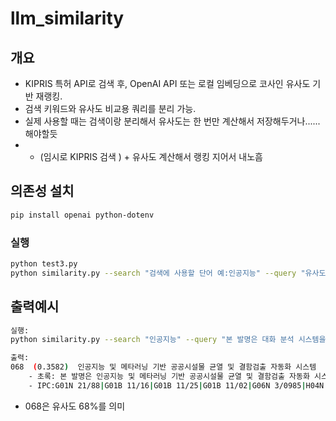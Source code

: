 
# llm_similarity  

## 개요
- KIPRIS 특허 API로 검색 후, OpenAI API 또는 로컬 임베딩으로 코사인 유사도 기반 재랭킹.
- 검색 키워드와 유사도 비교용 쿼리를 분리 가능.
- 실제 사용할 때는 검색이랑 분리해서 유사도는 한 번만 계산해서 저장해두거나...... 해야할듯
- - (임시로 KIPRIS 검색 ) + 유사도 계산해서 랭킹 지어서 내노흠 


## 의존성 설치

```bash
pip install openai python-dotenv
```

### 실행

```bash
python test3.py
python similarity.py --search "검색에 사용할 단어 예:인공지능" --query "유사도 계산에 사용할 쿼리:본 발명은 대화 분석 시스템을 개시한다... 방법에 관한 것이다" --rows {검색/계산할 대상 갯수}
```


## 출력예시 
```bash
실행:
python similarity.py --search "인공지능" --query "본 발명은 대화 분석 시스템을 개시한다... 방법에 관한 것이다" --rows 1

출력:
068  (0.3582)  인공지능 및 메타러닝 기반 공공시설물 균열 및 결함검출 자동화 시스템  (appNo:1020200126873)
    - 초록: 본 발명은 인공지능 및 메타러닝 기반 공공시설물 균열 및 결함검출 자동화 시스템에 관한 것이다.  본 발명의 실시예에 따른 인공지능 및 메타러닝 기반  공공시설물 균열 및 결함검출 자동화 시스템은 영상 데이터를 획득하는 입력부와, 영상 데이터를 이용하여 인공지능 및 메타…
    - IPC:G01N 21/88|G01B 11/16|G01B 11/25|G01B 11/02|G06N 3/0985|H04N 13/243  상태:공개
```

- 068은 유사도 68%를 의미  
